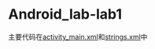 # Android_lab-lab1
主要代码在[activity_main.xml](https://github.com/lxl026/Android_lab/blob/master/Lab1/app/src/main/res/layout/activity_main.xml)和[strings.xml](https://github.com/lxl026/Android_lab/blob/master/Lab1/app/src/main/res/values/strings.xml)中
